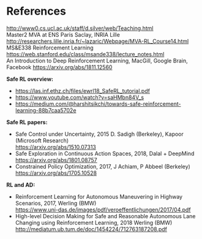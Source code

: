 # References  
http://www0.cs.ucl.ac.uk/staff/d.silver/web/Teaching.html    
Master2 MVA at ENS Paris Saclay, INRIA Lille http://researchers.lille.inria.fr/~lazaric/Webpage/MVA-RL_Course14.html  
MS&E338 Reinforcement Learning https://web.stanford.edu/class/msande338/lecture_notes.html  
An Introduction to Deep Reinforcement Learning, MacGill, Google Brain, Facebook https://arxiv.org/abs/1811.12560  
  
**Safe RL overview:**
* https://las.inf.ethz.ch/files/ewrl18_SafeRL_tutorial.pdf  
* https://www.youtube.com/watch?v=saHMbn84V_s  
* https://medium.com/@harshitsikchi/towards-safe-reinforcement-learning-88b7caa5702e  

**Safe RL papers:**
* Safe Control under Uncertainty, 2015 D. Sadigh (Berkeley), Kapoor (Microsoft Research)  
  https://arxiv.org/abs/1510.07313  
* Safe Exploration in Continuous Action Spaces, 2018, Dalal + DeepMind  
  https://arxiv.org/abs/1801.08757  
* Constrained Policy Optimization, 2017, J Achiam,  P Abbeel (Berkeley)   
  https://arxiv.org/abs/1705.10528  
  
**RL and AD:**  
* Reinforcement Learning for Autonomous Maneuvering in Highway Scenarios, 2017, Werling (BMW)   
  https://www.uni-das.de/images/pdf/veroeffentlichungen/2017/04.pdf
* High-level Decision Making for Safe and Reasonable Autonomous Lane Changing using Reinforcement Learning, 2018 Werling (BMW)  
  http://mediatum.ub.tum.de/doc/1454224/712763187208.pdf  
